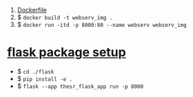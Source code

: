 1. [Dockerfile](Dockerfile)
2. $ `docker build -t webserv_img .`
3. $ `docker run -itd -p 8000:80 --name webserv webserv_img`

# [flask package setup](https://flask.palletsprojects.com/en/2.2.x/patterns/packages/)
- $ `cd ./flask`
- $ `pip install -e .`
- $ `flask --app thesr_flask_app run -p 8000`
